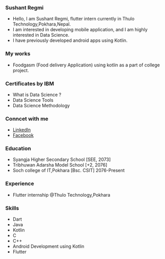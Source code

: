 ### Sushant Regmi
 - Hello, I am Sushant Regmi, flutter intern currently in Thulo Technology,Pokhara,Nepal.
 - I am interested in developing mobile application, and I am highly interested in Data Science.
 - I have previously developed android apps using Kotlin.


### My works 
  - Foodgasm (Food delivery Application) using kotlin as a part of college project.


### Certificates by IBM
 - What is Data Science ?
 - Data Science Tools
 - Data Science Methodology


### Conncet with me
- [LinkedIn](https://www.linkedin.com/in/sushant-regmi-7484b227b/)
- [Facebook](https://www.facebook.com/sushant.ronaldo563)



### Education
- Syangja Higher Secondary School [SEE, 2073] 
- Tribhuwan Adarsha Model School [+2, 2076]
- Soch college of IT,Pokhara [Bsc. CSIT]  2076-Present  


### Experience
- Flutter internship @Thulo Technology,Pokhara


### Skills
- Dart
- Java
- Kotlin
- C
- C++
- Android Development using Kotlin
- Flutter


 
